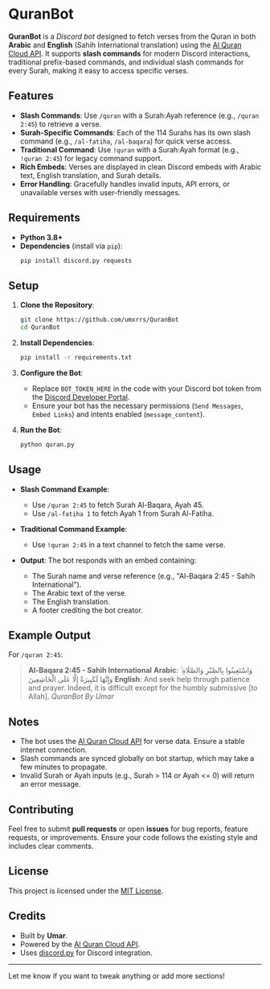 # QuranBot

**QuranBot** is a *Discord bot* designed to fetch verses from the Quran in both **Arabic** and **English** (Sahih International translation) using the [Al Quran Cloud API](http://api.alquran.cloud/). It supports **slash commands** for modern Discord interactions, traditional prefix-based commands, and individual slash commands for every Surah, making it easy to access specific verses.

## Features

- **Slash Commands**: Use `/quran` with a Surah:Ayah reference (e.g., `/quran 2:45`) to retrieve a verse.
- **Surah-Specific Commands**: Each of the 114 Surahs has its own slash command (e.g., `/al-fatiha`, `/al-baqara`) for quick verse access.
- **Traditional Command**: Use `!quran` with a Surah:Ayah format (e.g., `!quran 2:45`) for legacy command support.
- **Rich Embeds**: Verses are displayed in clean Discord embeds with Arabic text, English translation, and Surah details.
- **Error Handling**: Gracefully handles invalid inputs, API errors, or unavailable verses with user-friendly messages.

## Requirements

- **Python 3.8+**
- **Dependencies** (install via `pip`):
  ```bash
  pip install discord.py requests
  ```

## Setup

1. **Clone the Repository**:
   ```bash
   git clone https://github.com/umxrrs/QuranBot
   cd QuranBot
   ```

2. **Install Dependencies**:
   ```bash
   pip install -r requirements.txt
   ```

3. **Configure the Bot**:
   - Replace `BOT_TOKEN_HERE` in the code with your Discord bot token from the [Discord Developer Portal](https://discord.com/developers/applications).
   - Ensure your bot has the necessary permissions (`Send Messages`, `Embed Links`) and intents enabled (`message_content`).

4. **Run the Bot**:
   ```bash
   python quran.py
   ```

## Usage

- **Slash Command Example**:
  - Use `/quran 2:45` to fetch Surah Al-Baqara, Ayah 45.
  - Use `/al-fatiha 1` to fetch Ayah 1 from Surah Al-Fatiha.

- **Traditional Command Example**:
  - Use `!quran 2:45` in a text channel to fetch the same verse.

- **Output**:
  The bot responds with an embed containing:
  - The Surah name and verse reference (e.g., "Al-Baqara 2:45 - Sahih International").
  - The Arabic text of the verse.
  - The English translation.
  - A footer crediting the bot creator.

## Example Output

For `/quran 2:45`:
> **Al-Baqara 2:45 - Sahih International**
> **Arabic**: وَاسْتَعِينُوا بِالصَّبْرِ وَالصَّلَاةِ ۚ وَإِنَّهَا لَكَبِيرَةٌ إِلَّا عَلَى الْخَاشِعِينَ
> **English**: And seek help through patience and prayer. Indeed, it is difficult except for the humbly submissive [to Allah].
> *QuranBot By Umar*

## Notes

- The bot uses the [Al Quran Cloud API](http://api.alquran.cloud/) for verse data. Ensure a stable internet connection.
- Slash commands are synced globally on bot startup, which may take a few minutes to propagate.
- Invalid Surah or Ayah inputs (e.g., Surah > 114 or Ayah <= 0) will return an error message.

## Contributing

Feel free to submit **pull requests** or open **issues** for bug reports, feature requests, or improvements. Ensure your code follows the existing style and includes clear comments.

## License

This project is licensed under the [MIT License](LICENSE).

## Credits

- Built by **Umar**.
- Powered by the [Al Quran Cloud API](http://api.alquran.cloud/).
- Uses [discord.py](https://github.com/Rapptz/discord.py) for Discord integration.

---

Let me know if you want to tweak anything or add more sections!
